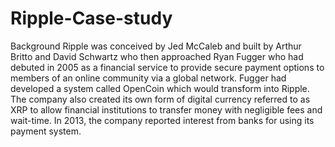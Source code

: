 # Ripple-Case-study
Background
Ripple was conceived by Jed McCaleb and built by Arthur Britto and David Schwartz who then approached Ryan Fugger who had debuted in 2005 as a financial service to provide secure payment options to members of an online community via a global network. Fugger had developed a system called OpenCoin which would transform into Ripple. The company also created its own form of digital currency referred to as XRP to allow financial institutions to transfer money with negligible fees and wait-time. In 2013, the company reported interest from banks for using its payment system.
